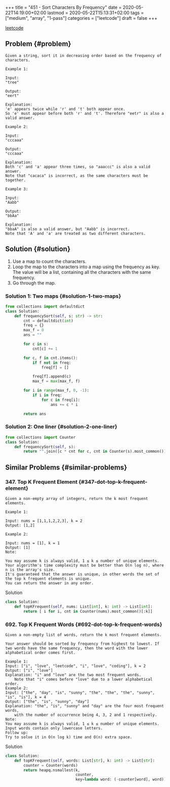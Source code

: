 +++
title = "451 - Sort Characters By Frequency"
date = 2020-05-22T14:19:00+02:00
lastmod = 2020-05-22T15:13:31+02:00
tags = ["medium", "array", "1-pass"]
categories = ["leetcode"]
draft = false
+++

[leetcode](https://leetcode.com/problems/sort-characters-by-frequency/)


## Problem {#problem}

```text
Given a string, sort it in decreasing order based on the frequency of characters.

Example 1:

Input:
"tree"

Output:
"eert"

Explanation:
'e' appears twice while 'r' and 't' both appear once.
So 'e' must appear before both 'r' and 't'. Therefore "eetr" is also a valid answer.

Example 2:

Input:
"cccaaa"

Output:
"cccaaa"

Explanation:
Both 'c' and 'a' appear three times, so "aaaccc" is also a valid answer.
Note that "cacaca" is incorrect, as the same characters must be together.

Example 3:

Input:
"Aabb"

Output:
"bbAa"

Explanation:
"bbaA" is also a valid answer, but "Aabb" is incorrect.
Note that 'A' and 'a' are treated as two different characters.
```


## Solution {#solution}

1.  Use a map to count the characters.
2.  Loop the map to the characters into a map using the frequency as key. The value will be a list, containing all the characters with the same frequency.
3.  Go through the map.


### Solution 1: Two maps {#solution-1-two-maps}

```python
from collections import defaultdict
class Solution:
    def frequencySort(self, s: str) -> str:
        cnt = defaultdict(int)
        freq = {}
        max_f = 0
        ans = ""

        for c in s:
            cnt[c] += 1

        for c, f in cnt.items():
            if f not in freq:
                freq[f] = []

            freq[f].append(c)
            max_f = max(max_f, f)

        for i in range(max_f, 0, -1):
            if i in freq:
                for c in freq[i]:
                    ans += c * i

        return ans
```


### Solution 2: One liner {#solution-2-one-liner}

```python
from collections import Counter
class Solution:
    def frequencySort(self, s):
        return "".join([c * cnt for c, cnt in Counter(s).most_common()])
```


## Similar Problems {#similar-problems}


### 347. Top K Frequent Element {#347-dot-top-k-frequent-element}

```text
Given a non-empty array of integers, return the k most frequent elements.

Example 1:

Input: nums = [1,1,1,2,2,3], k = 2
Output: [1,2]

Example 2:

Input: nums = [1], k = 1
Output: [1]
Note:

You may assume k is always valid, 1 ≤ k ≤ number of unique elements.
Your algorithm's time complexity must be better than O(n log n), where n is the array's size.
It's guaranteed that the answer is unique, in other words the set of the top k frequent elements is unique.
You can return the answer in any order.
```

Solution

```python
class Solution:
    def topKFrequent(self, nums: List[int], k: int) -> List[int]:
        return [ i for i, cnt in Counter(nums).most_common()[:k]]
```


### 692. Top K Frequent Words {#692-dot-top-k-frequent-words}

```text
Given a non-empty list of words, return the k most frequent elements.

Your answer should be sorted by frequency from highest to lowest. If two words have the same frequency, then the word with the lower alphabetical order comes first.

Example 1:
Input: ["i", "love", "leetcode", "i", "love", "coding"], k = 2
Output: ["i", "love"]
Explanation: "i" and "love" are the two most frequent words.
    Note that "i" comes before "love" due to a lower alphabetical order.
Example 2:
Input: ["the", "day", "is", "sunny", "the", "the", "the", "sunny", "is", "is"], k = 4
Output: ["the", "is", "sunny", "day"]
Explanation: "the", "is", "sunny" and "day" are the four most frequent words,
    with the number of occurrence being 4, 3, 2 and 1 respectively.
Note:
You may assume k is always valid, 1 ≤ k ≤ number of unique elements.
Input words contain only lowercase letters.
Follow up:
Try to solve it in O(n log k) time and O(n) extra space.
```

Solution

```python
class Solution:
    def topKFrequent(self, words: List[str], k: int) -> List[str]:
        counter = Counter(words)
        return heapq.nsmallest(k,
                               counter,
                               key=lambda word: (-counter[word], word))
```
